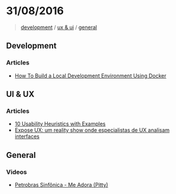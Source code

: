 # 31/08/2016

> [development](#development) / [ux & ui](#ux--ui) / [general](#general)

## Development

### Articles
- [How To Build a Local Development Environment Using Docker](http://www.masterzendframework.com/docker-development-environment/)


## UI & UX

### Articles
- [10 Usability Heuristics with Examples](https://blog.prototypr.io/10-usability-heuristics-with-examples-4a81ada920c#.hkym27pcp)
- [Expose UX: um reality show onde especialistas de UX analisam interfaces](http://arquiteturadeinformacao.com/user-experience/expose-ux-um-reality-show-onde-especialistas-de-ux-analisam-interfaces/)


## General

### Videos
- [Petrobras Sinfônica - Me Adora (Pitty)](https://www.youtube.com/watch?v=g-JSImio3U0)